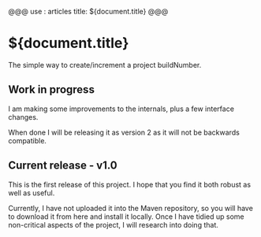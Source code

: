 @@@
use : articles
title: ${document.title}
@@@

# ${document.title}

The simple way to create/increment a project buildNumber.

## Work in progress
I am making some improvements to the internals, plus a few interface changes.

When done I will be releasing it as version 2 as it will not be backwards compatible.


## Current release - v1.0
This is the first release of this project.  I hope that you find it both robust as well as useful.

Currently, I have not uploaded it into the Maven repository, so you will have to download it from here
and install it locally.  Once I have tidied up some non-critical aspects of the project, I will
research into doing that.
